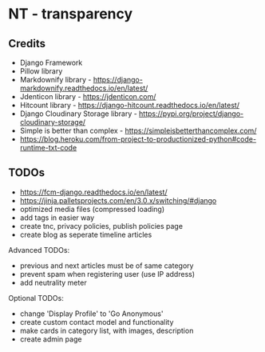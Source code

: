 # NT - transparency

## Credits
 - Django Framework
 - Pillow library
 - Markdownify library - https://django-markdownify.readthedocs.io/en/latest/
 - Jdenticon library - https://jdenticon.com/
 - Hitcount library - https://django-hitcount.readthedocs.io/en/latest/
 - Django Cloudinary Storage library - https://pypi.org/project/django-cloudinary-storage/
 - Simple is better than complex - https://simpleisbetterthancomplex.com/
 - https://blog.heroku.com/from-project-to-productionized-python#code-runtime-txt-code


## TODOs
 - https://fcm-django.readthedocs.io/en/latest/
 - https://jinja.palletsprojects.com/en/3.0.x/switching/#django
 - optimized media files (compressed loading)
 - add tags in easier way
 - create tnc, privacy policies, publish policies page
 - create blog as seperate timeline articles
  
  Advanced TODOs:
 - previous and next articles must be of same category
 - prevent spam when registering user (use IP address)
 - add neutrality meter
  
  Optional TODOs:
 - change 'Display Profile' to 'Go Anonymous'
 - create custom contact model and functionality
 - make cards in category list, with images, description
 - create admin page
